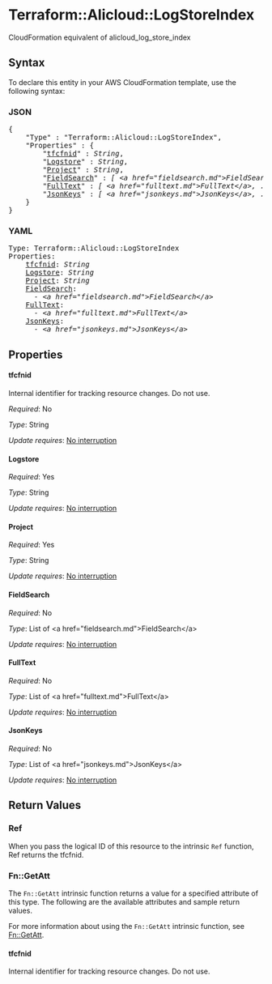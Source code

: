 # Terraform::Alicloud::LogStoreIndex

CloudFormation equivalent of alicloud_log_store_index

## Syntax

To declare this entity in your AWS CloudFormation template, use the following syntax:

### JSON

<pre>
{
    "Type" : "Terraform::Alicloud::LogStoreIndex",
    "Properties" : {
        "<a href="#tfcfnid" title="tfcfnid">tfcfnid</a>" : <i>String</i>,
        "<a href="#logstore" title="Logstore">Logstore</a>" : <i>String</i>,
        "<a href="#project" title="Project">Project</a>" : <i>String</i>,
        "<a href="#fieldsearch" title="FieldSearch">FieldSearch</a>" : <i>[ &lt;a href=&#34;fieldsearch.md&#34;&gt;FieldSearch&lt;/a&gt;, ... ]</i>,
        "<a href="#fulltext" title="FullText">FullText</a>" : <i>[ &lt;a href=&#34;fulltext.md&#34;&gt;FullText&lt;/a&gt;, ... ]</i>,
        "<a href="#jsonkeys" title="JsonKeys">JsonKeys</a>" : <i>[ &lt;a href=&#34;jsonkeys.md&#34;&gt;JsonKeys&lt;/a&gt;, ... ]</i>
    }
}
</pre>

### YAML

<pre>
Type: Terraform::Alicloud::LogStoreIndex
Properties:
    <a href="#tfcfnid" title="tfcfnid">tfcfnid</a>: <i>String</i>
    <a href="#logstore" title="Logstore">Logstore</a>: <i>String</i>
    <a href="#project" title="Project">Project</a>: <i>String</i>
    <a href="#fieldsearch" title="FieldSearch">FieldSearch</a>: <i>
      - &lt;a href=&#34;fieldsearch.md&#34;&gt;FieldSearch&lt;/a&gt;</i>
    <a href="#fulltext" title="FullText">FullText</a>: <i>
      - &lt;a href=&#34;fulltext.md&#34;&gt;FullText&lt;/a&gt;</i>
    <a href="#jsonkeys" title="JsonKeys">JsonKeys</a>: <i>
      - &lt;a href=&#34;jsonkeys.md&#34;&gt;JsonKeys&lt;/a&gt;</i>
</pre>

## Properties

#### tfcfnid

Internal identifier for tracking resource changes. Do not use.

_Required_: No

_Type_: String

_Update requires_: [No interruption](https://docs.aws.amazon.com/AWSCloudFormation/latest/UserGuide/using-cfn-updating-stacks-update-behaviors.html#update-no-interrupt)

#### Logstore

_Required_: Yes

_Type_: String

_Update requires_: [No interruption](https://docs.aws.amazon.com/AWSCloudFormation/latest/UserGuide/using-cfn-updating-stacks-update-behaviors.html#update-no-interrupt)

#### Project

_Required_: Yes

_Type_: String

_Update requires_: [No interruption](https://docs.aws.amazon.com/AWSCloudFormation/latest/UserGuide/using-cfn-updating-stacks-update-behaviors.html#update-no-interrupt)

#### FieldSearch

_Required_: No

_Type_: List of &lt;a href=&#34;fieldsearch.md&#34;&gt;FieldSearch&lt;/a&gt;

_Update requires_: [No interruption](https://docs.aws.amazon.com/AWSCloudFormation/latest/UserGuide/using-cfn-updating-stacks-update-behaviors.html#update-no-interrupt)

#### FullText

_Required_: No

_Type_: List of &lt;a href=&#34;fulltext.md&#34;&gt;FullText&lt;/a&gt;

_Update requires_: [No interruption](https://docs.aws.amazon.com/AWSCloudFormation/latest/UserGuide/using-cfn-updating-stacks-update-behaviors.html#update-no-interrupt)

#### JsonKeys

_Required_: No

_Type_: List of &lt;a href=&#34;jsonkeys.md&#34;&gt;JsonKeys&lt;/a&gt;

_Update requires_: [No interruption](https://docs.aws.amazon.com/AWSCloudFormation/latest/UserGuide/using-cfn-updating-stacks-update-behaviors.html#update-no-interrupt)

## Return Values

### Ref

When you pass the logical ID of this resource to the intrinsic `Ref` function, Ref returns the tfcfnid.

### Fn::GetAtt

The `Fn::GetAtt` intrinsic function returns a value for a specified attribute of this type. The following are the available attributes and sample return values.

For more information about using the `Fn::GetAtt` intrinsic function, see [Fn::GetAtt](https://docs.aws.amazon.com/AWSCloudFormation/latest/UserGuide/intrinsic-function-reference-getatt.html).

#### tfcfnid

Internal identifier for tracking resource changes. Do not use.

